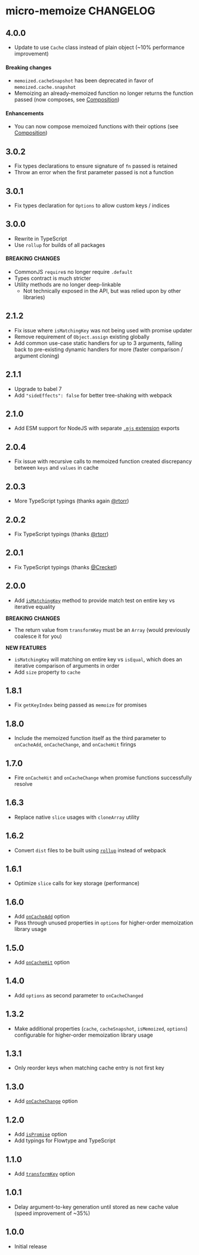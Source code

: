 # micro-memoize CHANGELOG

## 4.0.0

- Update to use `Cache` class instead of plain object (~10% performance improvement)

#### Breaking changes

- `memoized.cacheSnapshot` has been deprecated in favor of `memoized.cache.snapshot`
- Memoizing an already-memoized function no longer returns the function passed (now composes, see [Composition](README.md#composition))

#### Enhancements

- You can now compose memoized functions with their options (see [Composition](README.md#composition))

## 3.0.2

- Fix types declarations to ensure signature of `fn` passed is retained
- Throw an error when the first parameter passed is not a function

## 3.0.1

- Fix types declaration for `Options` to allow custom keys / indices

## 3.0.0

- Rewrite in TypeScript
- Use `rollup` for builds of all packages

#### BREAKING CHANGES

- CommonJS `require`s no longer require `.default`
- Types contract is much stricter
- Utility methods are no longer deep-linkable
  - Not technically exposed in the API, but was relied upon by other libraries)

## 2.1.2

- Fix issue where `isMatchingKey` was not being used with promise updater
- Remove requirement of `Object.assign` existing globally
- Add common use-case static handlers for up to 3 arguments, falling back to pre-existing dynamic handlers for more (faster comparison / argument cloning)

## 2.1.1

- Upgrade to babel 7
- Add `"sideEffects": false` for better tree-shaking with webpack

## 2.1.0

- Add ESM support for NodeJS with separate [`.mjs` extension](https://nodejs.org/api/esm.html) exports

## 2.0.4

- Fix issue with recursive calls to memoized function created discrepancy between `keys` and `values` in cache

## 2.0.3

- More TypeScript typings (thanks again [@rtorr](https://github.com/rtorr))

## 2.0.2

- Fix TypeScript typings (thanks [@rtorr](https://github.com/rtorr))

## 2.0.1

- Fix TypeScript typings (thanks [@Crecket](https://github.com/Crecket))

## 2.0.0

- Add [`isMatchingKey`](#ismatchingkey) method to provide match test on entire key vs iterative equality

**BREAKING CHANGES**

- The return value from `transformKey` must be an `Array` (would previously coalesce it for you)

**NEW FEATURES**

- `isMatchingKey` will matching on entire key vs `isEqual`, which does an iterative comparison of arguments in order
- Add `size` property to `cache`

## 1.8.1

- Fix `getKeyIndex` being passed as `memoize` for promises

## 1.8.0

- Include the memoized function itself as the third parameter to `onCacheAdd`, `onCacheChange`, and `onCacheHit` firings

## 1.7.0

- Fire `onCacheHit` and `onCacheChange` when promise functions successfully resolve

## 1.6.3

- Replace native `slice` usages with `cloneArray` utility

## 1.6.2

- Convert `dist` files to be built using [`rollup`](https://github.com/rollup/rollup) instead of webpack

## 1.6.1

- Optimize `slice` calls for key storage (performance)

## 1.6.0

- Add [`onCacheAdd`](README.md#oncacheadd) option
- Pass through unused properties in `options` for higher-order memoization library usage

## 1.5.0

- Add [`onCacheHit`](README.md#oncachehit) option

## 1.4.0

- Add `options` as second parameter to `onCacheChanged`

## 1.3.2

- Make additional properties (`cache`, `cacheSnapshot`, `isMemoized`, `options`) configurable for higher-order memoization library usage

## 1.3.1

- Only reorder keys when matching cache entry is not first key

## 1.3.0

- Add [`onCacheChange`](README.md#oncachechange) option

## 1.2.0

- Add [`isPromise`](README.md#ispromise) option
- Add typings for Flowtype and TypeScript

## 1.1.0

- Add [`transformKey`](README.md#transformkey) option

## 1.0.1

- Delay argument-to-key generation until stored as new cache value (speed improvement of ~35%)

## 1.0.0

- Initial release
